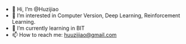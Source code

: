 - 👋 Hi, I’m @Huzijiao
- 👀 I’m interested in Computer Version, Deep Learning, Reinforcement Learning.
- 🌱 I’m currently learning in BIT
- 📫 How to reach me: huuzijiao@gmail.com

<!---
Huzijiao/Huzijiao is a ✨ special ✨ repository because its `README.md` (this file) appears on your GitHub profile.
You can click the Preview link to take a look at your changes.
--->
